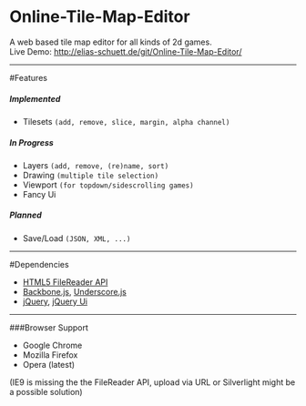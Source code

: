 Online-Tile-Map-Editor
======================

A web based tile map editor for all kinds of 2d games.  
Live Demo: http://elias-schuett.de/git/Online-Tile-Map-Editor/

-----

#Features

##### Implemented
  
  * Tilesets `(add, remove, slice, margin, alpha channel)`

##### In Progress

  * Layers `(add, remove, (re)name, sort)`
  * Drawing `(multiple tile selection)`
  * Viewport `(for topdown/sidescrolling games)`
  * Fancy Ui

##### Planned

  * Save/Load `(JSON, XML, ...)`

-----

#Dependencies

  * [HTML5 FileReader API](http://www.w3.org/TR/FileAPI/#dfn-filereader)
  * [Backbone.js](http://backbonejs.org/), [Underscore.js](http://underscorejs.org/)
  * [jQuery](http://jquery.com/), [jQuery Ui](http://jqueryui.com/)

-----

###Browser Support

  * Google Chrome
  * Mozilla Firefox
  * Opera (latest)

(IE9 is missing the the FileReader API, upload via URL or Silverlight might be a possible solution)